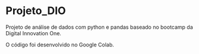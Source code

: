 # Projeto_DIO
Projeto de análise de dados com python e pandas baseado no bootcamp da Digital Innovation One.

O código foi desenvolvido no Google Colab.
